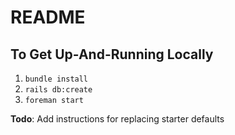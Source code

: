 # README
## To Get Up-And-Running Locally
1. `bundle install`
2. `rails db:create`
3. `foreman start`

**Todo**: Add instructions for replacing starter defaults